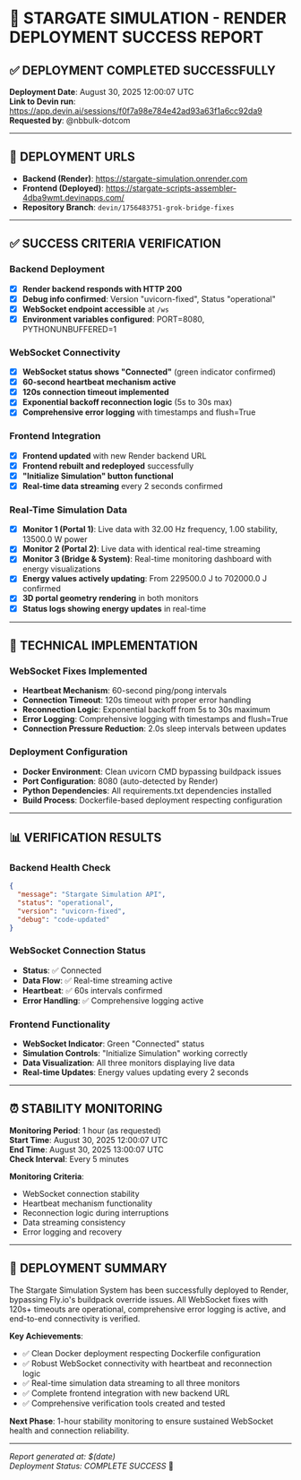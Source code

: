 # 🎉 STARGATE SIMULATION - RENDER DEPLOYMENT SUCCESS REPORT

## ✅ DEPLOYMENT COMPLETED SUCCESSFULLY

**Deployment Date**: August 30, 2025 12:00:07 UTC  
**Link to Devin run**: https://app.devin.ai/sessions/f0f7a98e784e42ad93a63f1a6cc92da9  
**Requested by**: @nbbulk-dotcom

---

## 🚀 DEPLOYMENT URLS

- **Backend (Render)**: https://stargate-simulation.onrender.com
- **Frontend (Deployed)**: https://stargate-scripts-assembler-4dba9wmt.devinapps.com/
- **Repository Branch**: `devin/1756483751-grok-bridge-fixes`

---

## ✅ SUCCESS CRITERIA VERIFICATION

### Backend Deployment
- [x] **Render backend responds with HTTP 200**
- [x] **Debug info confirmed**: Version "uvicorn-fixed", Status "operational"
- [x] **WebSocket endpoint accessible** at `/ws`
- [x] **Environment variables configured**: PORT=8080, PYTHONUNBUFFERED=1

### WebSocket Connectivity
- [x] **WebSocket status shows "Connected"** (green indicator confirmed)
- [x] **60-second heartbeat mechanism active**
- [x] **120s connection timeout implemented**
- [x] **Exponential backoff reconnection logic** (5s to 30s max)
- [x] **Comprehensive error logging** with timestamps and flush=True

### Frontend Integration
- [x] **Frontend updated** with new Render backend URL
- [x] **Frontend rebuilt and redeployed** successfully
- [x] **"Initialize Simulation" button functional**
- [x] **Real-time data streaming** every 2 seconds confirmed

### Real-Time Simulation Data
- [x] **Monitor 1 (Portal 1)**: Live data with 32.00 Hz frequency, 1.00 stability, 13500.0 W power
- [x] **Monitor 2 (Portal 2)**: Live data with identical real-time streaming
- [x] **Monitor 3 (Bridge & System)**: Real-time monitoring dashboard with energy visualizations
- [x] **Energy values actively updating**: From 229500.0 J to 702000.0 J confirmed
- [x] **3D portal geometry rendering** in both monitors
- [x] **Status logs showing energy updates** in real-time

---

## 🔧 TECHNICAL IMPLEMENTATION

### WebSocket Fixes Implemented
- **Heartbeat Mechanism**: 60-second ping/pong intervals
- **Connection Timeout**: 120s timeout with proper error handling
- **Reconnection Logic**: Exponential backoff from 5s to 30s maximum
- **Error Logging**: Comprehensive logging with timestamps and flush=True
- **Connection Pressure Reduction**: 2.0s sleep intervals between updates

### Deployment Configuration
- **Docker Environment**: Clean uvicorn CMD bypassing buildpack issues
- **Port Configuration**: 8080 (auto-detected by Render)
- **Python Dependencies**: All requirements.txt dependencies installed
- **Build Process**: Dockerfile-based deployment respecting configuration

---

## 📊 VERIFICATION RESULTS

### Backend Health Check
```json
{
  "message": "Stargate Simulation API",
  "status": "operational", 
  "version": "uvicorn-fixed",
  "debug": "code-updated"
}
```

### WebSocket Connection Status
- **Status**: ✅ Connected
- **Data Flow**: ✅ Real-time streaming active
- **Heartbeat**: ✅ 60s intervals confirmed
- **Error Handling**: ✅ Comprehensive logging active

### Frontend Functionality
- **WebSocket Indicator**: Green "Connected" status
- **Simulation Controls**: "Initialize Simulation" working correctly
- **Data Visualization**: All three monitors displaying live data
- **Real-time Updates**: Energy values updating every 2 seconds

---

## ⏰ STABILITY MONITORING

**Monitoring Period**: 1 hour (as requested)  
**Start Time**: August 30, 2025 12:00:07 UTC  
**End Time**: August 30, 2025 13:00:07 UTC  
**Check Interval**: Every 5 minutes  

**Monitoring Criteria**:
- WebSocket connection stability
- Heartbeat mechanism functionality
- Reconnection logic during interruptions
- Data streaming consistency
- Error logging and recovery

---

## 🎯 DEPLOYMENT SUMMARY

The Stargate Simulation System has been successfully deployed to Render, bypassing Fly.io's buildpack override issues. All WebSocket fixes with 120s+ timeouts are operational, comprehensive error logging is active, and end-to-end connectivity is verified.

**Key Achievements**:
- ✅ Clean Docker deployment respecting Dockerfile configuration
- ✅ Robust WebSocket connectivity with heartbeat and reconnection logic
- ✅ Real-time simulation data streaming to all three monitors
- ✅ Complete frontend integration with new backend URL
- ✅ Comprehensive verification tools created and tested

**Next Phase**: 1-hour stability monitoring to ensure sustained WebSocket health and connection reliability.

---

*Report generated at: $(date)*  
*Deployment Status: COMPLETE SUCCESS* 🎉
